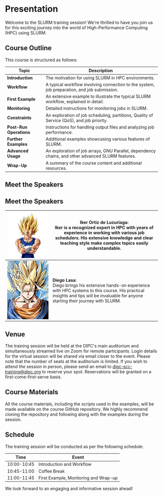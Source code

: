 # Presentation

Welcome to the SLURM training session! We're thrilled to have you join us for this exciting journey into the world of High-Performance Computing (HPC) using SLURM.

## Course Outline

This course is structured as follows:

| Topic                                       | Description                                                                                                                                 |
|---------------------------------------------|---------------------------------------------------------------------------------------------------------------------------------------------|
| **Introduction**                            | The motivation for using SLURM in HPC environments.                                                                                         |
| **Workflow**                                | A typical workflow involving connection to the system, job preparation, and job submission.                                                |
| **First Example**                           | An extensive example to illustrate the typical SLURM workflow, explained in detail.                                                        |
| **Monitoring**                              | Detailed instructions for monitoring jobs in SLURM.                                                                                          |
| **Constraints**                             | An exploration of job scheduling, partitions, Quality of Service (QoS), and job priority.                                                    |
| **Post-Run Operations**                     | Instructions for handling output files and analyzing job performance.                                                                        |
| **Further Examples**                        | Additional examples showcasing various features of SLURM.                                                                                    |
| **Advanced Usage**                          | An exploration of job arrays, GNU Parallel, dependency chains, and other advanced SLURM features.                                           |
| **Wrap-Up**                                 | A summary of the course content and additional resources.                                                                                    |

## Meet the Speakers

## Meet the Speakers

| ![Iker Ortiz de Luzuriaga](files/iker.png) | **Iker Ortiz de Luzuriaga**:<br>Iker is a recognized expert in HPC with years of experience in working with various job schedulers. His extensive knowledge and clear teaching style make complex topics easily understandable. |
|---|---|
| ![Diego Lasa](files/diego.jpg) | **Diego Lasa**:<br>Diego brings his extensive hands-on experience with HPC systems to this course. His practical insights and tips will be invaluable for anyone starting their journey with SLURM. |


## Venue

The training session will be held at the DIPC's main auditorium and simultaneously streamed live on Zoom for remote participants. Login details for the virtual session will be shared via email closer to the event. Please note that the number of seats at the auditorium is limited. If you wish to attend the session in person, please send an email to dipc-scc-training@dipc.org to reserve your spot. Reservations will be granted on a first-come-first-serve basis.

## Course Materials

All the course materials, including the scripts used in the examples, will be made available on the course GitHub repository. We highly recommend cloning the repository and following along with the examples during the session.

## Schedule

The training session will be conducted as per the following schedule:

| Time         | Event                                  |
|--------------|----------------------------------------|
| 10:00-10:45  | Introduction and Workflow              |
| 10:45-11:00  | Coffee Break                           |
| 11:00-11:45  | First Example, Monitoring and Wrap-up  |

We look forward to an engaging and informative session ahead!
